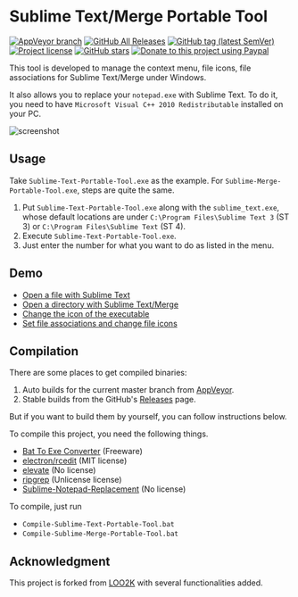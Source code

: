 # Sublime Text/Merge Portable Tool

[![AppVeyor branch](https://img.shields.io/appveyor/ci/jfcherng/Sublime-Portable-Tool/master?style=flat-square&logo=appveyor)](https://ci.appveyor.com/project/jfcherng-sublime/sublime-portable-tool)
[![GitHub All Releases](https://img.shields.io/github/downloads/jfcherng-sublime/Sublime-Portable-Tool/total?style=flat-square&logo=github)](https://github.com/jfcherng-sublime/Sublime-Portable-Tool/releases)
[![GitHub tag (latest SemVer)](https://img.shields.io/github/tag/jfcherng-sublime/Sublime-Portable-Tool?style=flat-square&logo=github)](https://github.com/jfcherng-sublime/Sublime-Portable-Tool/tags)
[![Project license](https://img.shields.io/github/license/jfcherng-sublime/Sublime-Portable-Tool?style=flat-square&logo=github)](https://github.com/jfcherng-sublime/Sublime-Portable-Tool/blob/master/LICENSE)
[![GitHub stars](https://img.shields.io/github/stars/jfcherng-sublime/Sublime-Portable-Tool?style=flat-square&logo=github)](https://github.com/jfcherng-sublime/Sublime-Portable-Tool/stargazers)
[![Donate to this project using Paypal](https://img.shields.io/badge/paypal-donate-blue.svg?style=flat-square&logo=paypal)](https://www.paypal.me/jfcherng-sublime/5usd)

This tool is developed to manage the context menu, file icons,
file associations for Sublime Text/Merge under Windows.

It also allows you to replace your `notepad.exe` with Sublime Text.
To do it, you need to have `Microsoft Visual C++ 2010 Redistributable` installed on your PC.

![screenshot](https://raw.githubusercontent.com/jfcherng-sublime/Sublime-Portable-Tool/gh-pages/images/interface.png)

## Usage

Take `Sublime-Text-Portable-Tool.exe` as the example.
For `Sublime-Merge-Portable-Tool.exe`, steps are quite the same.

1. Put `Sublime-Text-Portable-Tool.exe` along with the `sublime_text.exe`,
   whose default locations are under `C:\Program Files\Sublime Text 3` (ST 3)
   or `C:\Program Files\Sublime Text` (ST 4).
1. Execute `Sublime-Text-Portable-Tool.exe`.
1. Just enter the number for what you want to do as listed in the menu.

## Demo

- [Open a file with Sublime Text](https://raw.githubusercontent.com/jfcherng-sublime/Sublime-Portable-Tool/gh-pages/images/file.png)
- [Open a directory with Sublime Text/Merge](https://raw.githubusercontent.com/jfcherng-sublime/Sublime-Portable-Tool/gh-pages/images/dir.png)
- [Change the icon of the executable](https://raw.githubusercontent.com/jfcherng-sublime/Sublime-Portable-Tool/gh-pages/images/change_exe_icon.png)
- [Set file associations and change file icons](https://raw.githubusercontent.com/jfcherng-sublime/Sublime-Portable-Tool/gh-pages/images/change_file_icon.png)

## Compilation

There are some places to get compiled binaries:

1. Auto builds for the current master branch from
   [AppVeyor](https://ci.appveyor.com/project/jfcherng/sublime-portable-tool/build/artifacts).
1. Stable builds from the GitHub's
   [Releases](https://github.com/jfcherng-sublime/Sublime-Portable-Tool/releases) page.

But if you want to build them by yourself, you can follow instructions below.

To compile this project, you need the following things.

- [Bat To Exe Converter](https://f2ko.de/programme/bat-to-exe-converter) (Freeware)
- [electron/rcedit](https://github.com/electron/rcedit) (MIT license)
- [elevate](http://code.kliu.org/misc/elevate/) (No license)
- [ripgrep](https://github.com/BurntSushi/ripgrep) (Unlicense license)
- [Sublime-Notepad-Replacement](https://github.com/grumpydev/Sublime-Notepad-Replacement) (No license)

To compile, just run

- `Compile-Sublime-Text-Portable-Tool.bat`
- `Compile-Sublime-Merge-Portable-Tool.bat`

## Acknowledgment

This project is forked from [LOO2K](https://github.com/loo2k/Sublime-Text-Portable-Tool)
with several functionalities added.
